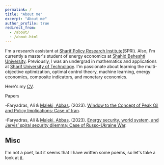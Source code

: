 ```yaml
---
permalink: /
title: "About me"
excerpt: "About me"
author_profile: true
redirect_from: 
  - /about/
  - /about.html
---
```


I'm a research assistant at [Sharif Policy Research Institute](https://spri.sharif.ir/en/)(SPRI). Also, I'm currently a master's student of energy economics at [Shahid Beheshti University](https://en.sbu.ac.ir/). Previously, I was an undergrad in mathematics and applications at [Sharif University of Technology](https://en.sharif.edu/). I'm passionate about learning the multi-objective optimization, optimal control theory, machine learning, energy economics, composite indicators, and monetary economics.

Here's my [CV](https://alifaryadras.github.io/_pages/CV_Ali_Faryadras.pdf).

Papers

-Faryadras, Ali & [Maleki, Abbas](https://sharif.edu/~maleki/en.html). (2023). [Window to the Concept of Peak Oil and Policy Implications: Case of Iran](https://doi.org/10.22059/jppolicy.2023.95724).

-Faryadras, Ali & [Maleki, Abbas](https://sharif.edu/~maleki/en.html). (2023). [Energy security, world system, and Jervis’ spiral security dilemma; Case of Russo-Ukraine War](https://doi.org/10.22059/jcountst.2023.359034.1032).

Misc
-
I'm not a poet, but it seems that I have written some poems, so let's take a look at [it](https://allpoetry.com/Faryad).
